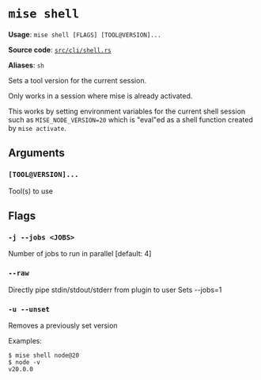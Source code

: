 # `mise shell`

**Usage**: `mise shell [FLAGS] [TOOL@VERSION]...`

**Source code**: [`src/cli/shell.rs`](https://github.com/jdx/mise/blob/main/src/cli/shell.rs)

**Aliases**: `sh`

Sets a tool version for the current session.

Only works in a session where mise is already activated.

This works by setting environment variables for the current shell session
such as `MISE_NODE_VERSION=20` which is "eval"ed as a shell function created by `mise activate`.

## Arguments

### `[TOOL@VERSION]...`

Tool(s) to use

## Flags

### `-j --jobs <JOBS>`

Number of jobs to run in parallel
[default: 4]

### `--raw`

Directly pipe stdin/stdout/stderr from plugin to user Sets --jobs=1

### `-u --unset`

Removes a previously set version

Examples:

    $ mise shell node@20
    $ node -v
    v20.0.0

